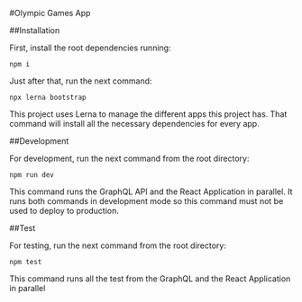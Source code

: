 #Olympic Games App

##Installation

First, install the root dependencies running:

```npm i```

Just after that, run the next command:

```npx lerna bootstrap```

This project uses Lerna to manage the different apps this project has. That command will install all the necessary
dependencies for every app.

##Development

For development, run the next command from the root directory:

```npm run dev```

This command runs the GraphQL API and the React Application in parallel. It runs both commands in development mode
so this command must not be used to deploy to production.

##Test

For testing, run the next command from the root directory:

```npm test```

This command runs all the test from the GraphQL and the React Application in parallel
